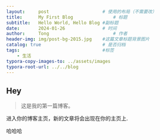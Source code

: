 ```yaml
---
layout:     post   				    # 使用的布局（不需要改）
title:      My First Blog 				# 标题 
subtitle:   Hello World, Hello Blog #副标题
date:       2024-01-26 				# 时间
author:     Tong 						# 作者
header-img: img/post-bg-2015.jpg 	#这篇文章标题背景图片
catalog: true 						# 是否归档
tags:								#标签
    - 生活
typora-copy-images-to: ../assets/images
typora-root-url: ../../blog
---
```


## Hey
>这是我的第一篇博客。

进入你的博客主页，新的文章将会出现在你的主页上.

哈哈哈
